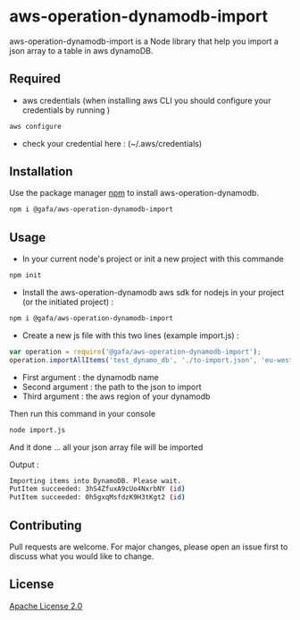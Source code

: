 # aws-operation-dynamodb-import

aws-operation-dynamodb-import is a Node library that help you import a json array to a table in aws dynamoDB.

## Required

- aws credentials (when installing aws CLI you should configure your credentials by running )

```bash
aws configure
```

- check your credential here : (~/.aws/credentials)

## Installation

Use the package manager [npm](https://www.npmjs.com/) to install aws-operation-dynamodb.

```bash
npm i @gafa/aws-operation-dynamodb-import
```

## Usage

- In your current node's project or init a new project with this commande

```bash
npm init
```

- Install the aws-operation-dynamodb aws sdk for nodejs in your project (or the initiated project) :

```bash
npm i @gafa/aws-operation-dynamodb-import
```

- Create a new js file with this two lines (example import.js) :

```javascript
var operation = require('@gafa/aws-operation-dynamodb-import');
operation.importAllItems('test_dynamo_db', './to-import.json', 'eu-west-1');
```

- First argument : the dynamodb name
- Second argument : the path to the json to import
- Third argument : the aws region of your dynamodb

Then run this command in your console

```bash
node import.js
```

And it done ... all your json array file will be imported

Output :

```bash
Importing items into DynamoDB. Please wait.
PutItem succeeded: 3hS4ZfuxA9cUo4NxrbNY (id)
PutItem succeeded: 0h5gxqMsfdzK9H3tKgt2 (id)
```

## Contributing

Pull requests are welcome. For major changes, please open an issue first to discuss what you would like to change.


## License

[Apache License 2.0](https://choosealicense.com/licenses/apache-2.0/)
